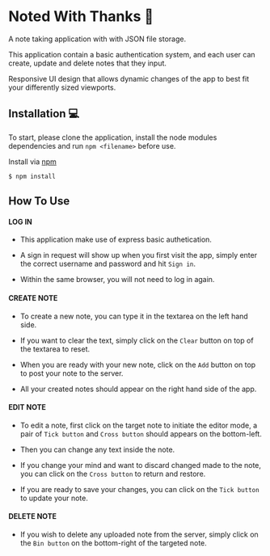 # Noted With Thanks :notebook_with_decorative_cover:

A note taking application with with JSON file storage.

This application contain a basic authentication system, and each user can create, update and delete notes that they input.

Responsive UI design that allows dynamic changes of the app to best fit your differently sized viewports.

## Installation :computer:

To start, please clone the application, install the node modules dependencies and run `npm <filename>` before use.

Install via [npm](https://www.npmjs.com/)

```
$ npm install
```

## How To Use

#### LOG IN

- This application make use of express basic authetication.

- A sign in request will show up when you first visit the app, simply enter the correct username and password and hit `Sign in`.

- Within the same browser, you will not need to log in again.

#### CREATE NOTE

- To create a new note, you can type it in the textarea on the left hand side.

- If you want to clear the text, simply click on the `Clear` button on top of the textarea to reset.

- When you are ready with your new note, click on the `Add` button on top to post your note to the server.

- All your created notes should appear on the right hand side of the app.

#### EDIT NOTE

- To edit a note, first click on the target note to initiate the editor mode, a pair of `Tick button` and `Cross button` should appears on the bottom-left.

- Then you can change any text inside the note.

- If you change your mind and want to discard changed made to the note, you can click on the `Cross button` to return and restore.

- If you are ready to save your changes, you can click on the `Tick button` to update your note.

#### DELETE NOTE

- If you wish to delete any uploaded note from the server, simply click on the `Bin button` on the bottom-right of the targeted note.
